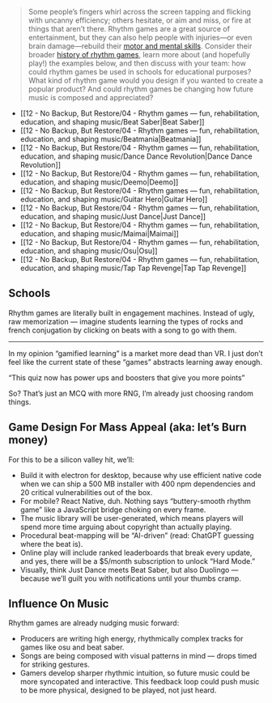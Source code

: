> Some people’s fingers whirl across the screen tapping and flicking with uncanny efficiency; others hesitate, or aim and miss, or fire at things that aren’t there. Rhythm games are a great source of entertainment, but they can also help people with injuries—or even brain damage—rebuild their [motor and mental skills](https://www.mcgill.ca/spl/files/spl/begelfhn2017.pdf). Consider their broader [history of rhythm games](https://splice.com/blog/history-rhythm-games/), learn more about (and hopefully play!) the examples below, and then discuss with your team: how could rhythm games be used in schools for educational purposes? What kind of rhythm game would you design if you wanted to create a popular product? And could rhythm games be changing how future music is composed and appreciated?

- [[12 - No Backup, But Restore/04 - Rhythm games — fun, rehabilitation, education, and shaping music/Beat Saber\|Beat Saber]]
- [[12 - No Backup, But Restore/04 - Rhythm games — fun, rehabilitation, education, and shaping music/Beatmania\|Beatmania]]
- [[12 - No Backup, But Restore/04 - Rhythm games — fun, rehabilitation, education, and shaping music/Dance Dance Revolution\|Dance Dance Revolution]]
- [[12 - No Backup, But Restore/04 - Rhythm games — fun, rehabilitation, education, and shaping music/Deemo\|Deemo]]
- [[12 - No Backup, But Restore/04 - Rhythm games — fun, rehabilitation, education, and shaping music/Guitar Hero\|Guitar Hero]]
- [[12 - No Backup, But Restore/04 - Rhythm games — fun, rehabilitation, education, and shaping music/Just Dance\|Just Dance]]
- [[12 - No Backup, But Restore/04 - Rhythm games — fun, rehabilitation, education, and shaping music/Maimai\|Maimai]]
- [[12 - No Backup, But Restore/04 - Rhythm games — fun, rehabilitation, education, and shaping music/Osu\|Osu]]
- [[12 - No Backup, But Restore/04 - Rhythm games — fun, rehabilitation, education, and shaping music/Tap Tap Revenge\|Tap Tap Revenge]]


## Schools

Rhythm games are literally built in engagement machines. Instead of ugly, raw memorization — imagine students learning the types of rocks and french conjugation by clicking on beats with a song to go with them.

---

In my opinion “gamified learning” is a market more dead than VR. I just don’t feel like the current state of these “games” abstracts learning away enough.

“This quiz now has power ups and boosters that give you more points”

So? That’s just an MCQ with more RNG, I’m already just choosing random things.

## Game Design For Mass Appeal (aka: let’s Burn money)

For this to be a silicon valley hit, we’ll:

 - Build it with electron for desktop, because why use efficient native code when we can ship a 500 MB installer with 400 npm dependencies and 20 critical vulnerabilities out of the box.
 - For mobile? React Native, duh. Nothing says “buttery-smooth rhythm game” like a JavaScript bridge choking on every frame.
 - The music library will be user-generated, which means players will spend more time arguing about copyright than actually playing.
 - Procedural beat-mapping will be “AI-driven” (read: ChatGPT guessing where the beat is).
 - Online play will include ranked leaderboards that break every update, and yes, there will be a $5/month subscription to unlock “Hard Mode.”
 - Visually, think Just Dance meets Beat Saber, but also Duolingo — because we’ll guilt you with notifications until your thumbs cramp.

## Influence On Music

Rhythm games are already nudging music forward:

- Producers are writing high energy, rhythmically complex tracks for games like osu and beat saber.
- Songs are being composed with visual patterns in mind — drops timed for striking gestures.
- Gamers develop sharper rhythmic intuition, so future music could be more syncopated and interactive. This feedback loop could push music to be more physical, designed to be played, not just heard.
